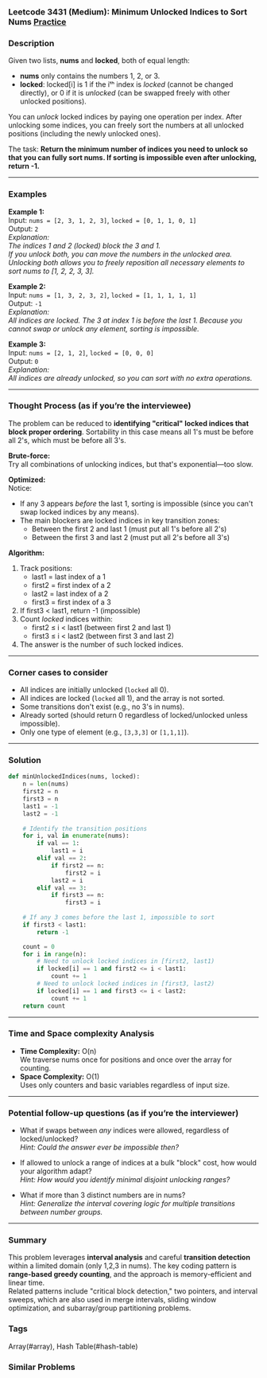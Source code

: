 ### Leetcode 3431 (Medium): Minimum Unlocked Indices to Sort Nums [Practice](https://leetcode.com/problems/minimum-unlocked-indices-to-sort-nums)

### Description  
Given two lists, **nums** and **locked**, both of equal length:
- **nums** only contains the numbers 1, 2, or 3.
- **locked**: locked[i] is 1 if the iᵗʰ index is *locked* (cannot be changed directly), or 0 if it is *unlocked* (can be swapped freely with other unlocked positions).

You can *unlock* locked indices by paying one operation per index. After unlocking some indices, you can freely sort the numbers at all unlocked positions (including the newly unlocked ones).

The task: **Return the minimum number of indices you need to unlock so that you can fully sort nums. If sorting is impossible even after unlocking, return -1.**

---

### Examples  

**Example 1:**  
Input: `nums = [2, 3, 1, 2, 3]`, `locked = [0, 1, 1, 0, 1]`  
Output: `2`  
*Explanation:  
The indices 1 and 2 (locked) block the 3 and 1.  
If you unlock both, you can move the numbers in the unlocked area.  
Unlocking both allows you to freely reposition all necessary elements to sort nums to [1, 2, 2, 3, 3].*

**Example 2:**  
Input: `nums = [1, 3, 2, 3, 2]`, `locked = [1, 1, 1, 1, 1]`  
Output: `-1`  
*Explanation:  
All indices are locked. The 3 at index 1 is before the last 1. Because you cannot swap or unlock any element, sorting is impossible.*

**Example 3:**  
Input: `nums = [2, 1, 2]`, `locked = [0, 0, 0]`  
Output: `0`  
*Explanation:  
All indices are already unlocked, so you can sort with no extra operations.*

---

### Thought Process (as if you’re the interviewee)  

The problem can be reduced to **identifying "critical" locked indices that block proper ordering**. Sortability in this case means all 1's must be before all 2's, which must be before all 3's.

**Brute-force:**  
Try all combinations of unlocking indices, but that's exponential—too slow.

**Optimized:**  
Notice:
- If any 3 appears *before* the last 1, sorting is impossible (since you can't swap locked indices by any means).
- The main blockers are locked indices in key transition zones:
  - Between the first 2 and last 1 (must put all 1's before all 2's)
  - Between the first 3 and last 2 (must put all 2's before all 3's)

**Algorithm:**
1. Track positions:
   - last1 = last index of a 1
   - first2 = first index of a 2
   - last2 = last index of a 2
   - first3 = first index of a 3
2. If first3 < last1, return -1 (impossible)
3. Count *locked* indices within:
   - first2 ≤ i < last1 (between first 2 and last 1)
   - first3 ≤ i < last2 (between first 3 and last 2)
4. The answer is the number of such locked indices.

---

### Corner cases to consider  
- All indices are initially unlocked (`locked` all 0).
- All indices are locked (`locked` all 1), and the array is not sorted.
- Some transitions don't exist (e.g., no 3's in nums).
- Already sorted (should return 0 regardless of locked/unlocked unless impossible).
- Only one type of element (e.g., `[3,3,3]` or `[1,1,1]`).

---

### Solution

```python
def minUnlockedIndices(nums, locked):
    n = len(nums)
    first2 = n
    first3 = n
    last1 = -1
    last2 = -1
    
    # Identify the transition positions
    for i, val in enumerate(nums):
        if val == 1:
            last1 = i
        elif val == 2:
            if first2 == n:
                first2 = i
            last2 = i
        elif val == 3:
            if first3 == n:
                first3 = i
    
    # If any 3 comes before the last 1, impossible to sort
    if first3 < last1:
        return -1

    count = 0
    for i in range(n):
        # Need to unlock locked indices in [first2, last1)
        if locked[i] == 1 and first2 <= i < last1:
            count += 1
        # Need to unlock locked indices in [first3, last2)
        if locked[i] == 1 and first3 <= i < last2:
            count += 1
    return count
```

---

### Time and Space complexity Analysis  

- **Time Complexity:** O(n)  
  We traverse nums once for positions and once over the array for counting.
- **Space Complexity:** O(1)  
  Uses only counters and basic variables regardless of input size.

---

### Potential follow-up questions (as if you’re the interviewer)  

- What if swaps between *any* indices were allowed, regardless of locked/unlocked?  
  *Hint: Could the answer ever be impossible then?*

- If allowed to unlock a range of indices at a bulk "block" cost, how would your algorithm adapt?  
  *Hint: How would you identify minimal disjoint unlocking ranges?*

- What if more than 3 distinct numbers are in nums?  
  *Hint: Generalize the interval covering logic for multiple transitions between number groups.*

---

### Summary

This problem leverages **interval analysis** and careful **transition detection** within a limited domain (only 1,2,3 in nums). The key coding pattern is **range-based greedy counting**, and the approach is memory-efficient and linear time.  
Related patterns include "critical block detection," two pointers, and interval sweeps, which are also used in merge intervals, sliding window optimization, and subarray/group partitioning problems.

### Tags
Array(#array), Hash Table(#hash-table)

### Similar Problems
